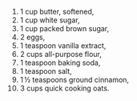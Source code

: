 1) 1 cup butter, softened,
2) 1 cup white sugar,
3) 1 cup packed brown sugar,
4) 2 eggs,
5) 1 teaspoon vanilla extract,
6) 2 cups all-purpose flour,
7) 1 teaspoon baking soda,
8) 1 teaspoon salt,
9) 1 ½ teaspoons ground cinnamon,
10) 3 cups quick cooking oats.